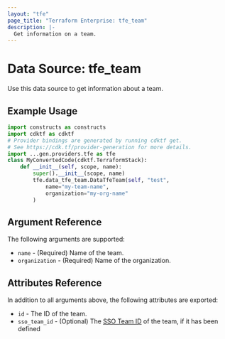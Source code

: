 ```yaml
---
layout: "tfe"
page_title: "Terraform Enterprise: tfe_team"
description: |-
  Get information on a team.
---
```


# Data Source: tfe_team

Use this data source to get information about a team.

## Example Usage

```python
import constructs as constructs
import cdktf as cdktf
# Provider bindings are generated by running cdktf get.
# See https://cdk.tf/provider-generation for more details.
import ...gen.providers.tfe as tfe
class MyConvertedCode(cdktf.TerraformStack):
    def __init__(self, scope, name):
        super().__init__(scope, name)
        tfe.data_tfe_team.DataTfeTeam(self, "test",
            name="my-team-name",
            organization="my-org-name"
        )
```

## Argument Reference

The following arguments are supported:

* `name` - (Required) Name of the team.
* `organization` - (Required) Name of the organization.

## Attributes Reference

In addition to all arguments above, the following attributes are exported:

* `id` - The ID of the team.
* `sso_team_id` - (Optional) The [SSO Team ID](https://developer.hashicorp.com/terraform/cloud-docs/users-teams-organizations/single-sign-on#team-names-and-sso-team-ids) of the team, if it has been defined

<!-- cache-key: cdktf-0.17.0-pre.15 input-d231d33c8a4a4e5d2ef8d59dddd50d6c6faa1cb5310de9b973f9095ca67523a9 -->
